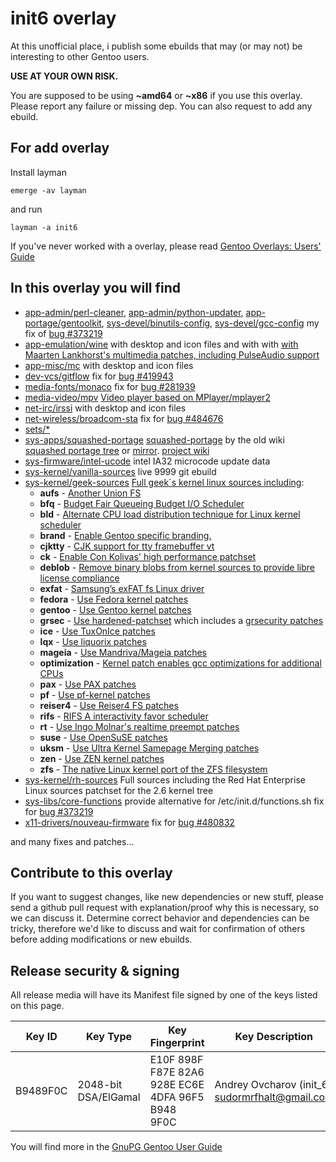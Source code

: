 init6 overlay
=============

At this unofficial place, i publish some ebuilds that may (or may not) be interesting to other Gentoo users.

**USE AT YOUR OWN RISK.**

You are supposed to be using **~amd64** or **~x86** if you use this overlay.
Please report any failure or missing dep.
You can also request to add any ebuild.

For add overlay
---------------

Install layman

    emerge -av layman

and run

    layman -a init6

If you've never worked with a overlay, please read [Gentoo Overlays: Users' Guide](http://www.gentoo.org/proj/en/overlays/userguide.xml)

In this overlay you will find
-----------------------------
 * [app-admin/perl-cleaner](https://github.com/init6/init_6/tree/master/app-admin/perl-cleaner), [app-admin/python-updater](https://github.com/init6/init_6/tree/master/app-admin/python-updater), [app-portage/gentoolkit](https://github.com/init6/init_6/tree/master/app-portage/gentoolkit), [sys-devel/binutils-config](https://github.com/init6/init_6/tree/master/sys-devel/binutils-config), [sys-devel/gcc-config](https://github.com/init6/init_6/tree/master/sys-devel/gcc-config) my fix of [bug #373219](https://bugs.gentoo.org/show_bug.cgi?id=373219) 
 * [app-emulation/wine](https://github.com/init6/init_6/tree/master/app-emulation/wine) with desktop and icon files and with with [with Maarten Lankhorst's multimedia patches, including PulseAudio support](http://repo.or.cz/w/wine/multimedia.git)
 * [app-misc/mc](https://github.com/init6/init_6/tree/master/app-misc/mc) with desktop and icon files
 * [dev-vcs/gitflow](https://github.com/init6/init_6/tree/master/dev-vcs/gitflow) fix for [bug #419943](https://bugs.gentoo.org/show_bug.cgi?id=419943)
 * [media-fonts/monaco](https://github.com/init6/init_6/tree/master/media-fonts/monaco) fix for [bug #281939](https://bugs.gentoo.org/show_bug.cgi?id=281939)
 * [media-video/mpv](https://github.com/init6/init_6/tree/master/media-video/mpv) [Video player based on MPlayer/mplayer2](http://mpv.io)
 * [net-irc/irssi](https://github.com/init6/init_6/tree/master/net-irc/irssi) with desktop and icon files
 * [net-wireless/broadcom-sta](https://github.com/init6/init_6/tree/master/net-wireless/broadcom-sta) fix for [bug #484676](https://bugs.gentoo.org/show_bug.cgi?id=484676)
 * [sets/*](https://github.com/init6/init_6/blob/master/sets/README.md)
 * [sys-apps/squashed-portage](https://github.com/init6/init_6/tree/master/sys-apps/squashed-portage) [squashed-portage](https://github.com/init6/squashed-portage) by the old wiki [squashed portage tree](http://web.archive.org/web/20130412155603/http://en.gentoo-wiki.com/wiki/Squashed_Portage_Tree) or [mirror](https://github.com/init6/init_6/wiki/squashed-portage-tree). [project wiki](https://github.com/init6/init_6/wiki/squashed-portage-tree)
 * [sys-firmware/intel-ucode](https://github.com/init6/init_6/tree/master/sys-firmware/intel-ucode) intel IA32 microcode update data
 * [sys-kernel/vanilla-sources](https://github.com/init6/init_6/blob/master/sys-kernel/vanilla-sources/vanilla-sources-9999.ebuild) live 9999 git ebuild
 * [sys-kernel/geek-sources](https://github.com/init6/init_6/tree/master/sys-kernel/geek-sources) [Full geek`s kernel linux sources including](https://github.com/init6/init_6/wiki/geek-sources):
     * **aufs** - [Another Union FS](http://aufs.sourceforge.net)
     * **bfq** - [Budget Fair Queueing Budget I/O Scheduler](http://algo.ing.unimo.it/people/paolo/disk_sched/sources.php)
     * **bld** - [Alternate CPU load distribution technique for Linux kernel scheduler](http://code.google.com/p/bld)
     * **brand** - [Enable Gentoo specific branding.](https://github.com/init6/init_6/wiki/geek-sources)
     * **cjktty** - [CJK support for tty framebuffer vt](https://github.com/Gentoo-zh/linux-cjktty)
     * **ck** - [Enable Con Kolivas' high performance patchset](http://users.on.net/~ckolivas/kernel)
     * **deblob** - [Remove binary blobs from kernel sources to provide libre license compliance](http://linux-libre.fsfla.org/pub/linux-libre)
     * **exfat** - [Samsung’s exFAT fs Linux driver](http://opensource.samsung.com/reception/receptionSub.do?method=search&searchValue=exfat)
     * **fedora** - [Use Fedora kernel patches](http://pkgs.fedoraproject.org/cgit/kernel.git)
     * **gentoo** - [Use Gentoo kernel patches](http://dev.gentoo.org/~mpagano/genpatches)
     * **grsec** - [Use hardened-patchset](http://git.overlays.gentoo.org/gitweb/?p=proj/hardened-patchset.git;a=summary) which includes a [grsecurity patches](http://grsecurity.net)
     * **ice** - [Use TuxOnIce patches](https://github.com/NigelCunningham/tuxonice-kernel)
     * **lqx** - [Use liquorix patches](http://liquorix.net)
     * **mageia** - [Use Mandriva/Mageia patches](http://svnweb.mageia.org/packages/cauldron/kernel)
     * **optimization** - [Kernel patch enables gcc optimizations for additional CPUs](https://github.com/graysky2/kernel_gcc_patch)
     * **pax** - [Use PAX patches](http://pax.grsecurity.net)
     * **pf** - [Use pf-kernel patches](http://pf.natalenko.name)
     * **reiser4** - [Use Reiser4 FS patches](http://sourceforge.net/projects/reiser4)
     * **rifs** - [RIFS A interactivity favor scheduler](https://code.google.com/p/rifs-scheduler)
     * **rt** - [Use Ingo Molnar's realtime preempt patches](http://www.kernel.org/pub/linux/kernel/projects/rt)
     * **suse** - [Use OpenSuSE patches](http://kernel.opensuse.org/cgit/kernel-source)
     * **uksm** - [Use Ultra Kernel Samepage Merging patches](http://kerneldedup.org)
     * **zen** - [Use ZEN kernel patches](https://github.com/damentz/zen-kernel)
     * **zfs** - [The native Linux kernel port of the ZFS filesystem](http://zfsonlinux.org)
 * [sys-kernel/rh-sources](https://github.com/init6/init_6/tree/master/sys-kernel/rh-sources) Full sources including the Red Hat Enterprise Linux sources patchset for the 2.6 kernel tree
 * [sys-libs/core-functions](https://github.com/init6/init_6/tree/master/sys-libs/core-functions) provide alternative for /etc/init.d/functions.sh fix for [bug #373219](https://bugs.gentoo.org/show_bug.cgi?id=373219)
 * [x11-drivers/nouveau-firmware](https://github.com/init6/init_6/tree/master/x11-drivers/nouveau-firmware) fix for [bug #480832](https://bugs.gentoo.org/show_bug.cgi?id=480832)

and many fixes and patches…

Contribute to this overlay
--------------------------

If you want to suggest changes, like new dependencies or new stuff, please send a github pull request with explanation/proof why this is necessary, so we can discuss it. Determine correct behavior and dependencies can be tricky, therefore we'd like to discuss and wait for confirmation of others before adding modifications or new ebuilds.

Release security & signing
--------------------------

All release media will have its Manifest file signed by one of the keys listed on this page.

| Key ID | Key Type | Key Fingerprint | Key Description | Created | Expires | Revoked | Notes |
| --- | --- | --- | --- | --- | --- | --- | --- |
| B9489F0C | 2048-bit DSA/ElGamal | E10F 898F F87E 82A6 928E EC6E 4DFA 96F5 B948 9F0C | Andrey Ovcharov (init_6) <sudormrfhalt@gmail.com> | 2013-08-13 | 2014-02-09 | | |

You will find more in the [GnuPG Gentoo User Guide](http://www.gentoo.org/doc/en/gnupg-user.xml)
